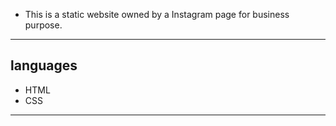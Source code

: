 

- This is a static website owned by a Instagram page for business purpose.

---

## languages

- HTML
- CSS





---


